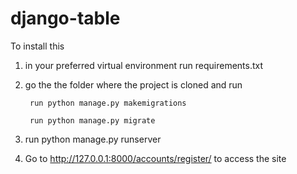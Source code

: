 # django-table

To install this

1) in your preferred virtual environment run requirements.txt

2) go the the folder where the project is cloned and run


        run python manage.py makemigrations

        run python manage.py migrate
    
        
    
3) run python manage.py runserver

4) Go to http://127.0.0.1:8000/accounts/register/ to access the site
